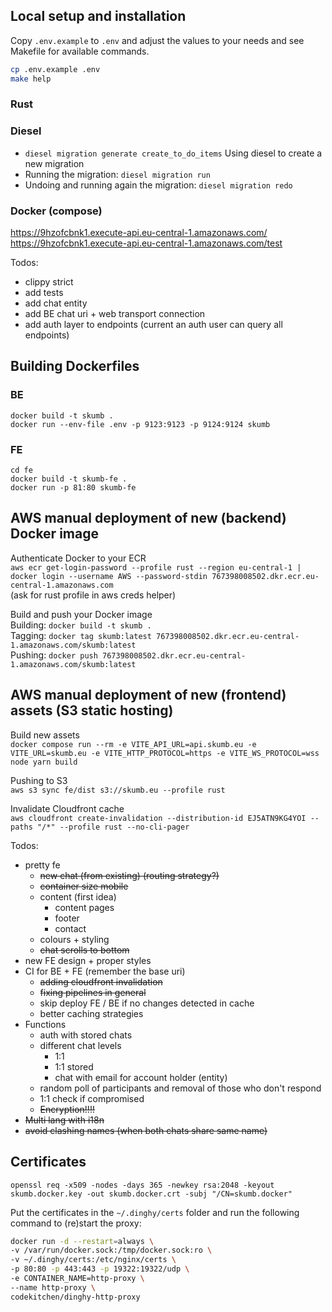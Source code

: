 ## Local setup and installation
Copy `.env.example` to `.env` and adjust the values to your needs and see Makefile for available commands.

```bash
cp .env.example .env
make help
```

### Rust
### Diesel
- `diesel migration generate create_to_do_items` Using diesel to create a new migration
- Running the migration: `diesel migration run`
- Undoing and running again the migration: `diesel migration redo`
### Docker (compose)


https://9hzofcbnk1.execute-api.eu-central-1.amazonaws.com/
https://9hzofcbnk1.execute-api.eu-central-1.amazonaws.com/test


Todos:
- clippy strict
- add tests
- add chat entity
- add BE chat uri + web transport connection
- add auth layer to endpoints (current an auth user can query all endpoints)


## Building Dockerfiles
### BE
`docker build -t skumb .` \
`docker run --env-file .env -p 9123:9123 -p 9124:9124 skumb`

### FE
`cd fe` \
`docker build -t skumb-fe .` \
`docker run -p 81:80 skumb-fe`



## AWS manual deployment of new (backend) Docker image

Authenticate Docker to your ECR \
`aws ecr get-login-password --profile rust --region eu-central-1 | docker login --username AWS --password-stdin 767398008502.dkr.ecr.eu-central-1.amazonaws.com` \
(ask for rust profile in aws creds helper)

Build and push your Docker image \
Building: `docker build -t skumb .` \
Tagging: `docker tag skumb:latest 767398008502.dkr.ecr.eu-central-1.amazonaws.com/skumb:latest` \
Pushing: `docker push 767398008502.dkr.ecr.eu-central-1.amazonaws.com/skumb:latest`

## AWS manual deployment of new (frontend) assets (S3 static hosting)

Build new assets \
`docker compose run --rm -e VITE_API_URL=api.skumb.eu -e VITE_URL=skumb.eu -e VITE_HTTP_PROTOCOL=https -e VITE_WS_PROTOCOL=wss node yarn build`

Pushing to S3 \
`aws s3 sync fe/dist s3://skumb.eu --profile rust`

Invalidate Cloudfront cache \
`aws cloudfront create-invalidation --distribution-id EJ5ATN9KG4YOI --paths "/*" --profile rust --no-cli-pager`

Todos:
- pretty fe
  - ~~new chat (from existing)
    (routing strategy?)~~
  - ~~container size mobile~~
  - content (first idea)
    - content pages 
    - footer
    - contact
  - colours + styling
  - ~~chat scrolls to bottom~~
- new FE design + proper styles
- CI for BE + FE (remember the base uri)
  - ~~adding cloudfront invalidation~~
  - ~~fixing pipelines in general~~
  - skip deploy FE / BE if no changes detected in cache
  - better caching strategies
- Functions
  - auth with stored chats
  - different chat levels
    - 1:1
    - 1:1 stored
    - chat with email for account holder (entity)
  - random poll of participants and removal of those who don't respond
  - 1:1 check if compromised
  - ~~Encryption!!!!~~
- ~~Multi lang with i18n~~
- ~~avoid clashing names (when both chats share same name)~~


## Certificates

`openssl req -x509 -nodes -days 365 -newkey rsa:2048 -keyout skumb.docker.key -out skumb.docker.crt -subj "/CN=skumb.docker"`

Put the certificates in the `~/.dinghy/certs` folder and run the following command to (re)start the proxy:

```bash
docker run -d --restart=always \
-v /var/run/docker.sock:/tmp/docker.sock:ro \
-v ~/.dinghy/certs:/etc/nginx/certs \
-p 80:80 -p 443:443 -p 19322:19322/udp \
-e CONTAINER_NAME=http-proxy \
--name http-proxy \
codekitchen/dinghy-http-proxy
```
